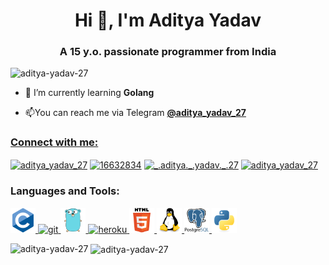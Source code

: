 <h1 align="center">Hi 👋, I'm Aditya Yadav</h1>
<h3 align="center">A 15 y.o. passionate programmer from India</h3>

<p align="left"> <img src="https://komarev.com/ghpvc/?username=aditya-yadav-27&label=Profile%20views&color=0e75b6&style=flat" alt="aditya-yadav-27" /> </p>

- 🌱 I’m currently learning **Golang**

- 📫You can reach me via Telegram **<a href="https://t.me/aditya_yadav_27">@aditya_yadav_27**

<h3 align="left">Connect with me:</h3>
<p align="left">
<a href="https://twitter.com/aditya_yadav_27" target="blank"><img align="center" src="https://raw.githubusercontent.com/rahuldkjain/github-profile-readme-generator/master/src/images/icons/Social/twitter.svg" alt="aditya_yadav_27" height="30" width="40" /></a>
<a href="https://stackoverflow.com/users/16632834" target="blank"><img align="center" src="https://raw.githubusercontent.com/rahuldkjain/github-profile-readme-generator/master/src/images/icons/Social/stack-overflow.svg" alt="16632834" height="30" width="40" /></a>
<a href="https://instagram.com/_.aditya._.yadav._.27" target="blank"><img align="center" src="https://raw.githubusercontent.com/rahuldkjain/github-profile-readme-generator/master/src/images/icons/Social/instagram.svg" alt="_.aditya._.yadav._.27" height="30" width="40" /></a>
<a href="https://t.me/aditya_yadav_27" target="blank"><img align="center" src="https://upload.wikimedia.org/wikipedia/commons/thumb/8/82/Telegram_logo.svg/2048px-Telegram_logo.svg.png" alt="aditya_yadav_27" height="30" wodth="40" /></a>
</p>

<h3 align="left">Languages and Tools:</h3>
<p align="left"> <a href="https://www.cprogramming.com/" target="_blank" rel="noreferrer"> <img src="https://raw.githubusercontent.com/devicons/devicon/master/icons/c/c-original.svg" alt="c" width="40" height="40"/> </a> <a href="https://git-scm.com/" target="_blank" rel="noreferrer"> <img src="https://www.vectorlogo.zone/logos/git-scm/git-scm-icon.svg" alt="git" width="40" height="40"/> </a> <a href="https://golang.org" target="_blank" rel="noreferrer"> <img src="https://raw.githubusercontent.com/devicons/devicon/master/icons/go/go-original.svg" alt="go" width="40" height="40"/> </a> <a href="https://heroku.com" target="_blank" rel="noreferrer"> <img src="https://www.vectorlogo.zone/logos/heroku/heroku-icon.svg" alt="heroku" width="40" height="40"/> </a> <a href="https://www.w3.org/html/" target="_blank" rel="noreferrer"> <img src="https://raw.githubusercontent.com/devicons/devicon/master/icons/html5/html5-original-wordmark.svg" alt="html5" width="40" height="40"/> </a> <a href="https://www.linux.org/" target="_blank" rel="noreferrer"> <img src="https://raw.githubusercontent.com/devicons/devicon/master/icons/linux/linux-original.svg" alt="linux" width="40" height="40"/> </a> <a href="https://www.postgresql.org" target="_blank" rel="noreferrer"> <img src="https://raw.githubusercontent.com/devicons/devicon/master/icons/postgresql/postgresql-original-wordmark.svg" alt="postgresql" width="40" height="40"/> </a> <a href="https://www.python.org" target="_blank" rel="noreferrer"> <img src="https://raw.githubusercontent.com/devicons/devicon/master/icons/python/python-original.svg" alt="python" width="40" height="40"/> </a> </p>

<p><img align="left" src="https://github-readme-stats.vercel.app/api/top-langs?username=aditya-yadav-27&show_icons=true&locale=en&theme=tokyonight" alt="aditya-yadav-27" /></p>


<p>&nbsp;<img align="center" src="https://github-readme-stats.vercel.app/api?username=aditya-yadav-27&show_icons=true&locale=en&theme=tokyonight" alt="aditya-yadav-27" /></p>
